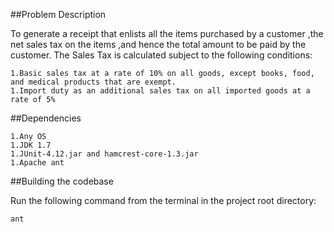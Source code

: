 ##Problem Description

To generate a receipt that enlists all the items purchased by a customer ,the net sales tax on the items ,and hence the total amount to be paid by the customer.
The Sales Tax is calculated subject to the following conditions:

    1.Basic sales tax at a rate of 10% on all goods, except books, food, and medical products that are exempt. 
    1.Import duty as an additional sales tax on all imported goods at a rate of 5%

##Dependencies

    1.Any OS
    1.JDK 1.7
    1.JUnit-4.12.jar and hamcrest-core-1.3.jar
    1.Apache ant

##Building the codebase

Run the following command from the terminal in the project root directory:

````
ant
````
